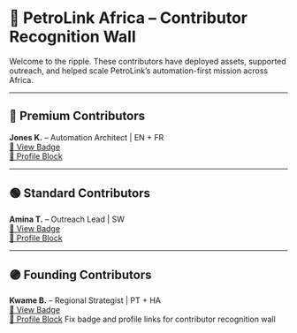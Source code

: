 # 🏅 PetroLink Africa – Contributor Recognition Wall

Welcome to the ripple. These contributors have deployed assets, supported outreach, and helped scale PetroLink’s automation-first mission across Africa.

---

## 🔵 Premium Contributors

**Jones K.** – Automation Architect | EN + FR  
[🔗 View Badge](../Contributor_Badges/Output/badges/JonesK_Premium_EN_FR.png)  
[📄 Profile Block](../Contributor_Credits/Profiles/JonesK.md)

---

## 🟢 Standard Contributors

**Amina T.** – Outreach Lead | SW  
[🔗 View Badge](../Contributor_Badges/Output/badges/AminaT_Standard_SW.png)  
[📄 Profile Block](../Contributor_Credits/Profiles/AminaT.md)

---

## 🟣 Founding Contributors

**Kwame B.** – Regional Strategist | PT + HA  
[🔗 View Badge](../Contributor_Badges/Output/badges/KwameB_Founding_PT_HA.png)  
[📄 Profile Block](../Contributor_Credits/Profiles/KwameB.md)
Fix badge and profile links for contributor recognition wall

